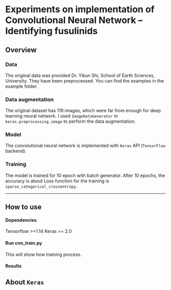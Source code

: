 # Experiments on implementation of Convolutional Neural Network – Identifying fusulinids

## Overview

### Data

The original data was provided Dr. Yikun Shi, School of Earth Sciences, University. They have been preprocessed.
You can find the examples in the example folder.

### Data augmentation

The original dataset has 119 images, which were far from enough for deep learning neural network. I used `ImageDataGenerator` in `keras.preprocessing.image` to perform the data augmentation.

### Model

The convolutional neural network is implemented with `Keras` API (`TensorFlow` backend).

### Training

The model is trained for 10 epoch with batch generator.
After 10 epochs, the accuracy is about
Loss function for the training is `sparse_categorical_crossentropy`.

---------

## How to use

#### Dependencies

  Tensorflow >=1.14
  Keras == 2.0

#### Run cnn_train.py

This will show how training process.

#### Results

## About `Keras`
